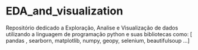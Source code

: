 # EDA_and_visualization
Repositório dedicado a Exploração, Analise e Visualização de dados utilizando a linguagem de programação python e suas bibliotecas como: [ pandas , searborn, matplotlib, numpy, geopy, selenium, beautifulsoup ...]
